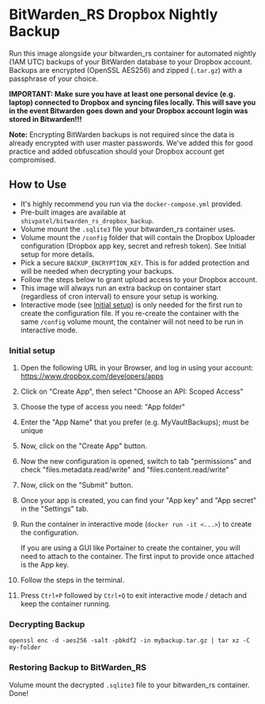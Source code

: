 # BitWarden_RS Dropbox Nightly Backup
Run this image alongside your bitwarden_rs container for automated nightly (1AM UTC) backups of your BitWarden database to your Dropbox account. Backups are encrypted (OpenSSL AES256) and zipped (`.tar.gz`) with a passphrase of your choice.

**IMPORTANT: Make sure you have at least one personal device (e.g. laptop) connected to Dropbox and syncing files locally. This will save you in the event Bitwarden goes down and your Dropbox account login was stored in Bitwarden!!!**

**Note:** Encrypting BitWarden backups is not required since the data is already encrypted with user master passwords. We've added this for good practice and added obfuscation should your Dropbox account get compromised.

## How to Use
- It's highly recommend you run via the `docker-compose.yml` provided.
- Pre-built images are available at `shivpatel/bitwarden_rs_dropbox_backup`.
- Volume mount the `.sqlite3` file your bitwarden_rs container uses.
- Volume mount the `/config` folder that will contain the Dropbox Uploader configuration (Dropbox app key, secret and refresh token). See Initial setup for more details.
- Pick a secure `BACKUP_ENCRYPTION_KEY`. This is for added protection and will be needed when decrypting your backups.
- Follow the steps below to grant upload access to your Dropbox account.
- This image will always run an extra backup on container start (regardless of cron interval) to ensure your setup is working.
- Interactive mode (see [Initial setup](#Initial-setup)) is only needed for the first run to create the configuration file. If you re-create the container with the same `/config` volume mount, the container will not need to be run in interactive mode. 

### Initial setup
1. Open the following URL in your Browser, and log in using your account: https://www.dropbox.com/developers/apps
2. Click on "Create App", then select "Choose an API: Scoped Access"
3. Choose the type of access you need: "App folder"
4. Enter the "App Name" that you prefer (e.g. MyVaultBackups); must be unique
5. Now, click on the "Create App" button.
6. Now the new configuration is opened, switch to tab "permissions" and check "files.metadata.read/write" and "files.content.read/write"
7. Now, click on the "Submit" button.
8. Once your app is created, you can find your "App key" and "App secret" in the "Settings" tab.
9. Run the container in interactive mode (`docker run -it <...>`) to create the configuration. 
    
    If you are using a GUI like Portainer to create the container, you will need to attach to the container. The first input to provide once attached is the App key.

10. Follow the steps in the terminal.
11. Press `Ctrl+P` followed by `Ctrl+Q` to exit interactive mode / detach and keep the container running.

### Decrypting Backup
`openssl enc -d -aes256 -salt -pbkdf2 -in mybackup.tar.gz | tar xz -C my-folder`

### Restoring Backup to BitWarden_RS
Volume mount the decrypted `.sqlite3` file to your bitwarden_rs container. Done!
